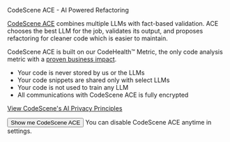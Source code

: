 CodeScene ACE - AI Powered Refactoring

[CodeScene ACE](https://codescene.com/product/ai-coding) combines multiple LLMs with fact-based validation.
ACE chooses the best LLM for the job, validates its output, and proposes refactoring for cleaner code which is easier
to maintain.

CodeScene ACE is built on our CodeHealth™ Metric, the only code analysis metric with
a [proven business impact](https://codescene.com/hubfs/web_docs/Business-impact-of-code-quality.pdf?utm_campaign=AICoding&utm_source=IDE&utm_medium=extension&utm_content=code-red).

- Your code is never stored by us or the LLMs
- Your code snippets are shared only with select LLMs
- Your code is not used to train any LLM
- All communications with CodeScene ACE is fully encrypted

[View CodeScene's AI Privacy Principles](https://codescene.com/product/ace/principles)

<div id="ace-button-container">
  <button id="ace-button">Show me CodeScene ACE</button>
  <span id="ace-span">You can disable CodeScene ACE anytime in settings.</span>
</div>
